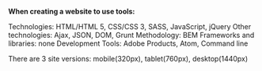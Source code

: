 <b>When creating a website to use tools:</b>

Technologies: HTML/HTML 5, CSS/CSS 3, SASS, JavaScript, jQuery
Other technologies: Ajax, JSON, DOM, Grunt
Methodology: BEM
Frameworks and libraries: none
Development Tools: Adobe Products, Atom, Command line


There are 3 site versions: mobile(320px), tablet(760px), desktop(1440px)
